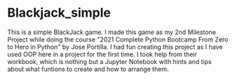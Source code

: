 # Blackjack_simple
This is a simple BlackJack game.
I made this game as my 2nd Milestone Project while doing the course "2021 Complete Python Bootcamp From Zero to Hero in Python" by Jose Portilla.
I had fun creating this project as I have used OOP here in a project for the first time.
I took help from their workbook, which is nothing but a Jupyter Notebook with hints and tips about what funtions to create and how to arrange them. 
